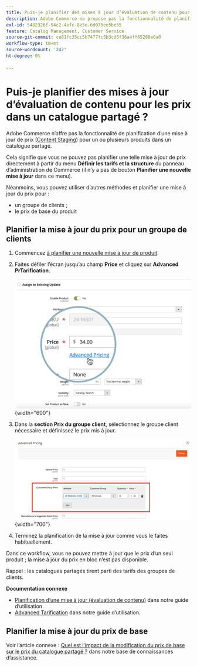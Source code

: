 ```yaml
---
title: Puis-je planifier des mises à jour d’évaluation de contenu pour les prix dans un catalogue partagé ?
description: Adobe Commerce ne propose pas la fonctionnalité de planification d’une mise à jour de prix ([Évaluation du contenu](https://experienceleague.adobe.com/docs/commerce-admin/content-design/staging/content-staging.html)) pour un ou plusieurs produits dans un catalogue partagé.
exl-id: 5482326f-54c2-4efc-8e5e-6d075ee5be55
feature: Catalog Management, Customer Service
source-git-commit: ce81fc35cc5b7477fc5b3cd5f36a4ff65280e6a0
workflow-type: tm+mt
source-wordcount: '242'
ht-degree: 0%

---
```


# Puis-je planifier des mises à jour d’évaluation de contenu pour les prix dans un catalogue partagé ?

Adobe Commerce n’offre pas la fonctionnalité de planification d’une mise à jour de prix ([Content Staging](https://experienceleague.adobe.com/docs/commerce-admin/content-design/staging/content-staging.html)) pour un ou plusieurs produits dans un catalogue partagé.

Cela signifie que vous ne pouvez pas planifier une telle mise à jour de prix directement à partir du menu **Définir les tarifs et la structure** du panneau d’administration de Commerce (il n’y a pas de bouton **Planifier une nouvelle mise à jour** dans ce menu).

Néanmoins, vous pouvez utiliser d’autres méthodes et planifier une mise à jour du prix pour :

* un groupe de clients ;
* le prix de base du produit

## Planifier la mise à jour du prix pour un groupe de clients

1. Commencez [à planifier une nouvelle mise à jour de produit](https://experienceleague.adobe.com/docs/commerce-admin/content-design/staging/content-staging-scheduled-update.html).
1. Faites défiler l’écran jusqu’au champ **Price** et cliquez sur **Advanced PrTarification**.

   ![advanced_price.png](assets/advanced_pricing.png){width="600"}

1. Dans la **section Prix du groupe client**, sélectionnez le groupe client nécessaire et définissez le prix mis à jour.

   ![customer_group_price.png](assets/customer_group_price.png){width="700"}

1. Terminez la planification de la mise à jour comme vous le faites habituellement.

Dans ce workflow, vous ne pouvez mettre à jour que le prix d’un seul produit ; la mise à jour du prix en bloc n’est pas disponible.

Rappel : les catalogues partagés tirent parti des tarifs des groupes de clients.

**Documentation connexe**

* [Planification d’une mise à jour (évaluation de contenu)](https://experienceleague.adobe.com/docs/commerce-admin/content-design/staging/content-staging-scheduled-update.html) dans notre guide d’utilisation.
* [Advanced Tarification](https://experienceleague.adobe.com/docs/commerce-admin/catalog/products/pricing/pricing-advanced.html) dans notre guide d’utilisation.

## Planifier la mise à jour du prix de base

Voir l’article connexe : [Quel est l’impact de la modification du prix de base sur le prix du catalogue partagé ?](/help/faq/general/base-price-change-affect-on-shared-catalog-price.md) dans notre base de connaissances d’assistance.
